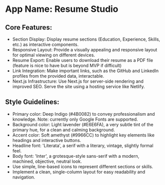 # **App Name**: Resume Studio

## Core Features:

- Section Display: Display resume sections (Education, Experience, Skills, etc.) as interactive components.
- Responsive Layout: Provide a visually appealing and responsive layout for optimal viewing on different devices.
- Resume Export: Enable users to download their resume as a PDF file (feature is nice to have but is beyond MVP if difficult)
- Link Integration: Make important links, such as the GitHub and LinkedIn profiles from the provided data, interactable.
- Next.js Infrastructure: Use Next.js for server-side rendering and improved SEO. Serve the site using a hosting service like Netlify.

## Style Guidelines:

- Primary color: Deep Indigo (#4B0082) to convey professionalism and knowledge. Note: currently only Google Fonts are supported.
- Background color: Light lavender (#E6E6FA), a very subtle tint of the primary hue, for a clean and calming background.
- Accent color: Soft amethyst (#9966CC) to highlight key elements like headings and interactive buttons.
- Headline font: 'Literata', a serif with a literary, vintage, slightly formal feel.
- Body font: 'Inter', a grotesque-style sans-serif with a modern, machined, objective, neutral look.
- Use simple, line-based icons to represent different sections or skills.
- Implement a clean, single-column layout for easy readability and navigation.